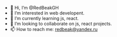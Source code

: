 - 👋 Hi, I’m @RedBeakGH
- 👀 I’m interested in web developent.
- 🌱 I’m currently learning js, react.
- 💞️ I’m looking to collaborate on js, react projects.
- 📫 How to reach me: redbeak@yandex.ru

<!---
RedBeakGH/RedBeakGH is a ✨ special ✨ repository because its `README.md` (this file) appears on your GitHub profile.
You can click the Preview link to take a look at your changes.
--->

